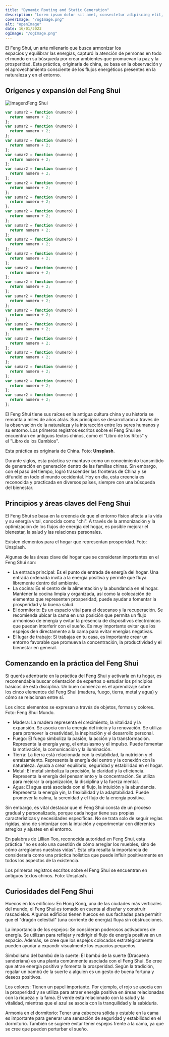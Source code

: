 ```yaml
---
title: "Dynamic Routing and Static Generation"
description: "Lorem ipsum dolor sit amet, consectetur adipiscing elit, sed do eiusmod tempor incididunt ut labore et dolore magna aliqua. Praesent elementum facilisis leo vel fringilla est ullamcorper eget. At imperdiet dui accumsan sit amet nulla facilities morbi tempus."
coverImage: "/ogImage.png"
alt: "openImage"
date: 16/01/2023
ogImage: "/ogImage.png"
---
```


El Feng Shui, un arte milenario que busca armonizar los espacios y equilibrar las energías, capturó la atención de personas en todo el mundo en su búsqueda por crear ambientes que promuevan la paz y la prosperidad. Esta práctica, originaria de china, se basa en la observación y el aprovechamiento consciente de los flujos energéticos presentes en la naturaleza y en el entorno.

## Orígenes y expansión del Feng Shui

![Imagen:Feng Shui](/ogImage.png "Feng Shui")

```js
var sumar2 = function (numero) {
  return numero + 2;
};
var sumar2 = function (numero) {
  return numero + 2;
};
var sumar2 = function (numero) {
  return numero + 2;
};
var sumar2 = function (numero) {
  return numero + 2;
};
var sumar2 = function (numero) {
  return numero + 2;
};
var sumar2 = function (numero) {
  return numero + 2;
};
var sumar2 = function (numero) {
  return numero + 2;
};
var sumar2 = function (numero) {
  return numero + 2;
};
var sumar2 = function (numero) {
  return numero + 2;
};
var sumar2 = function (numero) {
  return numero + 2;
};
var sumar2 = function (numero) {
  return numero + 2;
};
var sumar2 = function (numero) {
  return numero + 2;
};
var sumar2 = function (numero) {
  return numero + 2;
};
var sumar2 = function (numero) {
  return numero + 2;
};
var sumar2 = function (numero) {
  return numero + 2;
};
var sumar2 = function (numero) {
  return numero + 2;
};
var sumar2 = function (numero) {
  return numero + 2;
};
var sumar2 = function (numero) {
  return numero + 2;
};
var sumar2 = function (numero) {
  return numero + 2;
};
var sumar2 = function (numero) {
  return numero + 2;
};
var sumar2 = function (numero) {
  return numero + 2;
};
```

El Feng Shui tiene sus raíces en la antigua cultura china y su historia se remonta a miles de años atrás. Sus principios se desarrollaron a través de la observación de la naturaleza y la interacción entre los seres humanos y su entorno. Los primeros registros escritos sobre el Feng Shui se encuentran en antiguos textos chinos, como el "Libro de los Ritos" y el "Libro de los Cambios".

Esta práctica es originaria de China. Foto: **Unsplash**.

Durante siglos, esta práctica se mantuvo como un conocimiento transmitido de generación en generación dentro de las familias chinas. Sin embargo, con el paso del tiempo, logró trascender las fronteras de China y se difundió en todo el mundo occidental. Hoy en día, esta creencia es reconocida y practicada en diversos países, siempre con una búsqueda del bienestar.

## Principios y áreas claves del Feng Shui

El Feng Shui se basa en la creencia de que el entorno físico afecta a la vida y su energía vital, conocida como "chi". A través de la armonización y la optimización de los flujos de energía del hogar, es posible mejorar el bienestar, la salud y las relaciones personales.

Existen elementos para el hogar que representan prosperidad. Foto: Unsplash.

Algunas de las áreas clave del hogar que se consideran importantes en el Feng Shui son:

- La entrada principal: Es el punto de entrada de energía del hogar. Una entrada ordenada invita a la energía positiva y permite que fluya libremente dentro del ambiente.
- La cocina: Es el centro de la alimentación y la abundancia en el hogar. Mantener la cocina limpia y organizada, así como la colocación de elementos que representen prosperidad, puede ayudar a fomentar la prosperidad y la buena salud.
- El dormitorio: Es un espacio vital para el descanso y la recuperación. Se recomienda ubicar la cama en una posición que permita un flujo armonioso de energía y evitar la presencia de dispositivos electrónicos que puedan interferir con el sueño. Es muy importante evitar que los espejos den directamente a la cama para evitar energías negativas.
- El lugar de trabajo: Si trabajas en tu casa, es importante crear un entorno favorable que promueva la concentración, la productividad y el bienestar en general.

## Comenzando en la práctica del Feng Shui

Si querés adentrarte en la práctica del Feng Shui y activarla en tu hogar, es recomendable buscar orientación de expertos o estudiar los principios básicos de esta disciplina. Un buen comienzo es el aprendizaje sobre los cinco elementos del Feng Shui (madera, fuego, tierra, metal y agua) y cómo se relacionan entre sí.

Los cinco elementos se expresan a través de objetos, formas y colores. Foto: Feng Shui Mundo.

- Madera: La madera representa el crecimiento, la vitalidad y la expansión. Se asocia con la energía del inicio y la renovación. Se utiliza para promover la creatividad, la inspiración y el desarrollo personal.
- Fuego: El fuego simboliza la pasión, la acción y la transformación. Representa la energía yang, el entusiasmo y el impulso. Puede fomentar la motivación, la comunicación y la iluminación.
- Tierra: La tierra está relacionada con la estabilidad, la nutrición y el enraizamiento. Representa la energía del centro y la conexión con la naturaleza. Ayuda a crear equilibrio, seguridad y estabilidad en el hogar.
- Metal: El metal simboliza la precisión, la claridad y la eficiencia. Representa la energía del pensamiento y la concentración. Se utiliza para mejorar la organización, la disciplina y la fuerza mental.
- Agua: El agua está asociada con el flujo, la intuición y la abundancia. Representa la energía yin, la flexibilidad y la adaptabilidad. Puede promover la calma, la serenidad y el flujo de la energía positiva.

Sin embargo, es vital destacar que el Feng Shui consta de un proceso gradual y personalizado, porque cada hogar tiene sus propias características y necesidades específicas. No se trata solo de seguir reglas rígidas, sino de sintonizar con la intuición y experimentar con diferentes arreglos y ajustes en el entorno.

En palabras de Lillian Too, reconocida autoridad en Feng Shui, esta práctica "no es solo una cuestión de cómo arreglar los muebles, sino de cómo arreglamos nuestras vidas". Esta cita resalta la importancia de considerarla como una práctica holística que puede influir positivamente en todos los aspectos de la existencia.

Los primeros registros escritos sobre el Feng Shui se encuentran en antiguos textos chinos. Foto: Unsplash.

## Curiosidades del Feng Shui

Huecos en los edificios: En Hong Kong, una de las ciudades más verticales del mundo, el Feng Shui es tomado en cuenta al diseñar y construir rascacielos. Algunos edificios tienen huecos en sus fachadas para permitir que el "dragón celestial" (una corriente de energía) fluya sin obstrucciones.

La importancia de los espejos: Se consideran poderosos activadores de energía. Se utilizan para reflejar y redirigir el flujo de energía positiva en un espacio. Además, se cree que los espejos colocados estratégicamente pueden ayudar a expandir visualmente los espacios pequeños.

Simbolismo del bambú de la suerte: El bambú de la suerte (Dracaena sanderiana) es una planta comúnmente asociada con el Feng Shui. Se cree que atrae energía positiva y fomenta la prosperidad. Según la tradición, regalar un bambú de la suerte a alguien es un gesto de buena fortuna y deseos positivos.

Los colores: Tienen un papel importante. Por ejemplo, el rojo se asocia con la prosperidad y se utiliza para atraer energía positiva en áreas relacionadas con la riqueza y la fama. El verde está relacionado con la salud y la vitalidad, mientras que el azul se asocia con la tranquilidad y la sabiduría.

Armonía en el dormitorio: Tener una cabecera sólida y estable en la cama es importante para generar una sensación de seguridad y estabilidad en el dormitorio. También se sugiere evitar tener espejos frente a la cama, ya que se cree que pueden perturbar el sueño.
